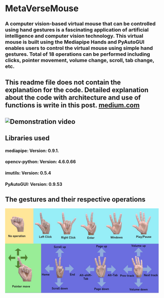 # MetaVerseMouse
### A computer vision-based virtual mouse that can be controlled using hand gestures is a fascinating application of artificial intelligence and computer vision technology. This virtual mouse is built using the Mediapipe Hands and PyAutoGUI enables users to control the virtual mouse using simple hand gestures. Total of 18 operations can be performed including clicks, pointer movement, volume change, scroll, tab change, etc.
## This readme file does not contain the explanation for the code. Detailed explanation about the code with architecture and use of functions is write in this post. [medium.com](https://medium.com/@AnilpreetSingh/real-time-computer-vision-based-virtual-mouse-179e679c8335)
## ![Demonstration video](https://youtu.be/mhqDhP9bkhA)
## Libraries used
#### mediapipe: Version: 0.9.1.
#### opencv-python: Version: 4.6.0.66
#### imutils: Version: 0.5.4
#### PyAutoGUI: Version: 0.9.53
## The gestures and their respective operations
![gestures](https://github.com/Anilluh/MetaVerseMouse/blob/main/assets/gestures.jpg)
## 
